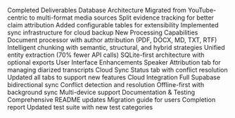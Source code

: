Completed Deliverables
Database Architecture
Migrated from YouTube-centric to multi-format media sources
Split evidence tracking for better claim attribution
Added configurable tables for extensibility
Implemented sync infrastructure for cloud backup
New Processing Capabilities
Document processor with author attribution (PDF, DOCX, MD, TXT, RTF)
Intelligent chunking with semantic, structural, and hybrid strategies
Unified entity extraction (70% fewer API calls)
SQLite-first architecture with optional exports
User Interface Enhancements
Speaker Attribution tab for managing diarized transcripts
Cloud Sync Status tab with conflict resolution
Updated all tabs to support new features
Cloud Integration
Full Supabase bidirectional sync
Conflict detection and resolution
Offline-first with background sync
Multi-device support
Documentation & Testing
Comprehensive README updates
Migration guide for users
Completion report
Updated test suite with new test categories